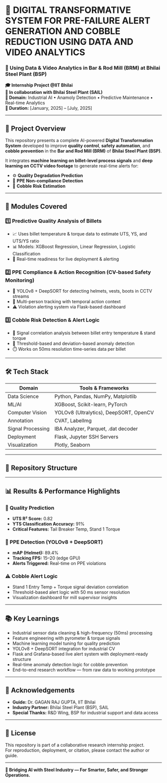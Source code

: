 # 🔧 DIGITAL TRANSFORMATIVE SYSTEM FOR PRE-FAILURE ALERT GENERATION AND COBBLE REDUCTION USING DATA AND VIDEO ANALYTICS
### 📍 Using Data & Video Analytics in Bar & Rod Mill (BRM) at Bhilai Steel Plant (BSP)

**🎓 Internship Project @IIT Bhilai**  
**🔬 In collaboration with Bhilai Steel Plant (SAIL)**  
**🧠 Domain:** Industrial AI • Anamoly Detection • Predictive Maintenance • Real-time Analytics  
**📅 Duration:** [January, 2025] – [July, 2025]  

---

## 🧭 Project Overview

This repository presents a complete AI-powered **Digital Transformation System** developed to improve **quality control**, **safety automation**, and **cobble prevention** in the **Bar and Rod Mill (BRM)** of **Bhilai Steel Plant (BSP)**.

It integrates **machine learning on billet-level process signals** and **deep learning on CCTV video footage** to generate real-time alerts for:
- ⚙️ **Quality Degradation Prediction**
- 🦺 **PPE Non-compliance Detection**
- 🚨 **Cobble Risk Estimation**

---

## 📌 Modules Covered

### 1️⃣ Predictive Quality Analysis of Billets  
- 📈 Uses billet temperature & torque data to estimate UTS, YS, and UTS/YS ratio  
- 📊 Models: XGBoost Regression, Linear Regression, Logistic Classification  
- 🔁 Real-time readiness for live deployment & alerting  

### 2️⃣ PPE Compliance & Action Recognition (CV-based Safety Monitoring)  
- 🎥 YOLOv8 + DeepSORT for detecting helmets, vests, boots in CCTV streams  
- 👣 Multi-person tracking with temporal action context  
- ⚠️ Violation alerting system via Flask-based dashboard  

### 3️⃣ Cobble Risk Detection & Alert Logic  
- 🧪 Signal correlation analysis between billet entry temperature & stand torque  
- 🧮 Threshold-based and deviation-based anomaly detection  
- ⏱️ Works on 50ms resolution time-series data per billet  

---

## 🛠️ Tech Stack

| Domain | Tools & Frameworks |
|--------|--------------------|
| Data Science | Python, Pandas, NumPy, Matplotlib |
| ML/AI | XGBoost, Scikit-learn, PyTorch |
| Computer Vision | YOLOv8 (Ultralytics), DeepSORT, OpenCV |
| Annotation | CVAT, LabelImg |
| Signal Processing | IBA Analyzer, Parquet, .dat decoder |
| Deployment | Flask, Jupyter SSH Servers |
| Visualization | Plotly, Seaborn |

---

## 📁 Repository Structure


---

## 📊 Results & Performance Highlights

### 🔬 Quality Prediction
- **UTS R² Score:** 0.82  
- **YTS Classification Accuracy:** 91%  
- **Critical Features:** Tail Breaker Temp, Stand 1 Torque  

### 🦺 PPE Detection (YOLOv8 + DeepSORT)
- **mAP (Helmet):** 89.4%  
- **Tracking FPS:** 15–20 (edge GPU)  
- **Alerts Triggered:** Real-time on PPE violations

### ⚠️ Cobble Alert Logic
- Stand 1 Entry Temp + Torque signal deviation correlation  
- Threshold-based alert logic with 50 ms sensor resolution  
- Visualization dashboard for mill supervisor insights

---

## 📚 Key Learnings

- Industrial sensor data cleaning & high-frequency (50ms) processing  
- Feature engineering with pyrometer & torque signals  
- Machine learning model tuning for quality prediction  
- YOLOv8 + DeepSORT integration for industrial CV  
- Flask and Grafana-based live alert system with deployment-ready structure  
- Real-time anomaly detection logic for cobble prevention  
- End-to-end research workflow — from raw data to working prototype

---

## 📢 Acknowledgements

- **Guide:** Dr. GAGAN RAJ GUPTA, IIT Bhilai  
- **Industry Partner:** Bhilai Steel Plant (BSP), SAIL  
- **Special Thanks:** R&D Wing, BSP for industrial support and data access  

---

## 📌 License  
This repository is part of a collaborative research internship project.  
For reproduction, deployment, or citation, please contact the author or guide.

---

**🚀 Bridging AI with Steel Industry — For Smarter, Safer, and Stronger Operations.**

